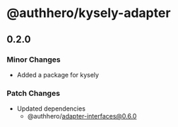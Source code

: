 # @authhero/kysely-adapter

## 0.2.0

### Minor Changes

- Added a package for kysely

### Patch Changes

- Updated dependencies
  - @authhero/adapter-interfaces@0.6.0
